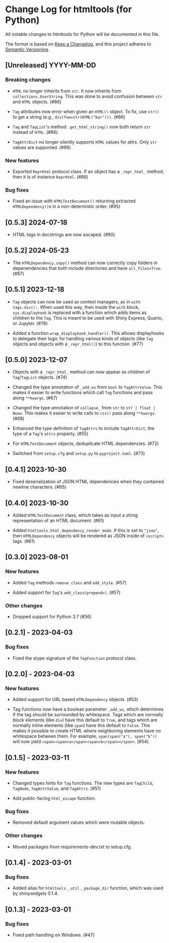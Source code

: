 # Change Log for htmltools (for Python)

All notable changes to htmltools for Python will be documented in this file.

The format is based on [Keep a Changelog](https://keepachangelog.com/en/1.0.0/),
and this project adheres to [Semantic Versioning](https://semver.org/spec/v2.0.0.html).

## [Unreleased] YYYY-MM-DD

### Breaking changes

* `HTML` no longer inherits from `str`. It now inherits from `collections.UserString`. This was done to avoid confusion between `str` and `HTML` objects. (#86)

* `Tag` attributes now error when given an `HTML()` object. To fix, use `str()` to get a string (e.g., `div(foo=str(HTML("bar")))`. (#86)

* `Tag` and `TagList`'s method `.get_html_string()` now both return `str` instead of `HTML`. (#86)

* `TagAttrDict` no longer silently supports `HTML` values for attrs. Only `str` values are supported. (#86)

### New features

* Exported `ReprHtml` protocol class. If an object has a `_repr_html_` method, then it is of instance `ReprHtml`. (#86)

### Bug fixes

* Fixed an issue with `HTMLTextDocument()` returning extracted `HTMLDependency()`s in a non-determistic order. (#95)

## [0.5.3] 2024-07-18

* HTML tags in docstrings are now escaped. (#90)

## [0.5.2] 2024-05-23

* The `HTMLDependency.copy()` method can now correctly copy folders in depenendencies that both include directories and have `all_files=True`. (#87)

## [0.5.1] 2023-12-18

* `Tag` objects can now be used as context managers, as in `with tags.div():`. When used this way, then inside the `with` block, `sys.displayhook` is replaced with a function which adds items as children to the `Tag`. This is meant to be used with Shiny Express, Quarto, or Jupyter. (#76)

* Added a function `wrap_displayhook_handler()`. This alliows displayhooks to delegate their logic for handling various kinds of objects (like `Tag` objects and objects with a `_repr_html()`) to this function. (#77)


## [0.5.0] 2023-12-07

* Objects with a `_repr_html_` method can now appear as children of `Tag`/`TagList` objects. (#74)

* Changed the type annotation of `_add_ws` from `bool` to `TagAttrValue`. This makes it easier to write functions which call `Tag` functions and pass along `**kwargs`. (#67)

* Changed the type annotation of `collapse_` from `str` to `str | float | None`. This makes it easier to write calls to `css()` pass along `**kwargs`. (#68)

* Enhanced the type definition of `TagAttrs` to include `TagAttrDict`, the type of a `Tag`'s `attrs` property. (#55)

* For `HTMLTextDocument` objects, deduplicate HTML dependencies. (#72)

* Switched from `setup.cfg` and `setup.py` to `pyproject.toml`. (#73)


## [0.4.1] 2023-10-30

* Fixed deserialization of JSON HTML dependencies when they contained newline characters. (#65)


## [0.4.0] 2023-10-30

* Added `HTMLTextDocument` class, which takes as input a string representation of an HTML document. (#61)

* Added `htmltools.html_dependency_render_mode`. If this is set to `"json"`, then `HTMLDependency` objects will be rendered as JSON inside of `<script>` tags. (#61)


## [0.3.0] 2023-08-01

### New features

* Added `Tag` methods `remove_class` and `add_style`. (#57)

* Added support for `Tag`'s `add_class(prepend=)`. (#57)

### Other changes

* Dropped support for Python 3.7 (#56)


## [0.2.1] - 2023-04-03

### Bug fixes

* Fixed the stype signature of the `TagFunction` protocol class.


## [0.2.0] - 2023-04-03

### New features

* Added support for URL based `HTMLDependency` objects. (#53)

* Tag functions now have a boolean parameter `_add_ws`, which determines if the tag should be surrounded by whitespace. Tags which are normally block elements (like `div`) have this default to `True`, and tags which are normally inline elements (like `span`) have this default to `False`. This makes it possible to create HTML where neighboring elements have no whitespace between them. For example, `span(span("a"), span("b"))` will now yield `<span><span>a</span><span>b</span></span>`. (#54)


## [0.1.5] - 2023-03-11

### New features

* Changed types hints for `Tag` functions. The new types are `TagChild`, `TagNode`, `TagAttrValue`, and `TagAttrs`. (#51)

* Add public-facing `html_escape` function.

### Bug fixes

* Removed default argument values which were mutable objects.

### Other changes

* Moved packages from requirements-dev.txt to setup.cfg.


## [0.1.4] - 2023-03-01

### Bug fixes

* Added alias for `htmltools._util._package_dir` function, which was used by shinywidgets 0.1.4.


## [0.1.3] - 2023-03-01

### Bug fixes

* Fixed path handling on Windows. (#47)
